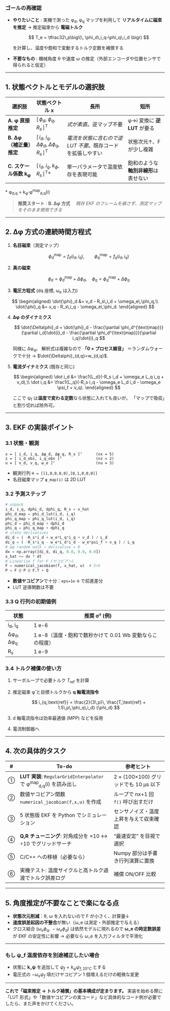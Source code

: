 ### ゴールの再確認

* **やりたいこと** : 実機で測った φ<sub>d</sub>, φ<sub>q</sub> マップを利用して **リアルタイムに磁束を推定** →
  推定磁束から **電磁トルク**

  $$
    T_e = \tfrac32\,p\bigl(\, \phi_d\,i_q-\phi_q\,i_d \bigr)
  $$

  を計算し、温度や飽和で変動するトルク定数を補償する
* **不要なもの** : 機械角度 θ や速度 ω の推定（外部エンコーダや位置センサで得られると仮定）

---

## 1. 状態ベクトルとモデルの選択肢

| 選択肢                         | 状態ベクトル **x**                                                        | 長所                                | 短所                    |
| --------------------------- | ------------------------------------------------------------------- | --------------------------------- | --------------------- |
| **A. φ 直接推定**               | $[\,\phi_d,\;\phi_q,\;R_s\,]^{\!\mathsf T}$                         | *式が素直*。逆マップ不要                     | φ→i 変換に **逆 LUT** が要る |
| **B. Δφ（補正量）推定**            | $[\,i_d,\;i_q,\;\Delta\phi_d,\;\Delta\phi_q,\;R_s\,]^{\!\mathsf T}$ | *電流を状態に含むので逆 LUT 不要*。既存コードを拡張しやすい | 状態次元↑、F が少し複雑         |
| **C. スケール係数 k<sub>φ</sub>** | $[\,i_d,\;i_q,\;k_\phi,\;R_s\,]^{\!\mathsf T}$\*                    | 単一パラメータで温度依存を表現可能                 | 飽和のような**軸別非線形**は表せない  |

\* φ<sub>d,q</sub> = k<sub>φ</sub>·φ<sup>map</sup><sub>d,q</sub>(i)

> **推奨スタート** : **B. Δφ 方式**
> 　*既存 EKF のフレームを崩さず、測定マップをそのまま使用できる*

---

## 2. Δφ 方式の連続時間方程式

1. **名目磁束**（測定マップ）

   $$
     \phi_d^{\text{map}} = f_d(i_d,i_q),\qquad
     \phi_q^{\text{map}} = f_q(i_d,i_q)
   $$

2. **真の磁束**

   $$
     \phi_d = \phi_d^{\text{map}} + \Delta\phi_d,\quad
     \phi_q = \phi_q^{\text{map}} + \Delta\phi_q
   $$

3. **電圧方程式** (dq 座標, ω<sub>e</sub> は入力)

$$
\begin{aligned}
\dot{\phi}_d &= v_d - R_s\,i_d + \omega_e\,\phi_q,\\
\dot{\phi}_q &= v_q - R_s\,i_q - \omega_e\,\phi_d.
\end{aligned}
$$

4. **Δφ のダイナミクス**

   $$
     \dot{\Delta\phi}_d = \dot{\phi}_d - 
       \frac{\partial \phi_d^{\text{map}}}{\partial i_d}\dot{i}_d -
       \frac{\partial \phi_d^{\text{map}}}{\partial i_q}\dot{i}_q
   $$

   同様に Δφ<sub>q</sub>。
   解析式は複雑なので **「0 + プロセス雑音」** ＝ランダムウォークで十分
   → $\dot{\Delta\phi}_{d,q}=w_{d,q}$.

5. **電流ダイナミクス** (既存と同じ)

   $$
   \begin{aligned}
   \dot i_d &= \frac1{L_d}(-R_s i_d + \omega_e L_q i_q + v_d),\\
   \dot i_q &= \frac1{L_q}(-R_s i_q - \omega_e L_d i_d - \omega_e \psi_f + v_q).
   \end{aligned}
   $$

   ここで ψ<sub>f</sub> は**温度で変わる定数**なら状態に入れても良いが，
   「マップで吸収」と割り切れば除外可。

---

## 3. EKF の実装ポイント

### 3.1 状態・観測

```text
x = [ i_d, i_q, Δφ_d, Δφ_q, R_s ]ᵀ      (nx = 5)
z = [ i_d_obs, i_q_obs ]ᵀ               (nz = 2)
u = [ v_d, v_q, ω_e ]ᵀ                  (nu = 3)
```

* 観測行列 `H = [[1,0,0,0,0],[0,1,0,0,0]]`
* 名目磁束マップ `φ_map(i)` は 2D LUT

### 3.2 予測ステップ

```python
# unpack
i_d, i_q, dphi_d, dphi_q, R_s = x_hat
phi_d_map = phi_d_lut(i_d, i_q)
phi_q_map = phi_q_lut(i_d, i_q)
phi_d = phi_d_map + dphi_d
phi_q = phi_q_map + dphi_q
# state derivatives
di_d = ( -R_s*i_d + w_e*L_q*i_q + v_d ) / L_d
di_q = ( -R_s*i_q - w_e*L_d*i_d - w_e*psi_f + v_q ) / L_q
# Δφ random walk → derivative = 0
dx = np.array([di_d, di_q, 0.0, 0.0, 0.0])
x_hat += dx * dt
# Linearise f for F (ヤコビアン)
F = numerical_jacobian(f, x_hat, u)  # 5×5
P = F @ P @ F.T + Q
```

* **数値ヤコビアン**で十分：`eps=1e-6` で前進差分
* LUT 逆導関数は不要

### 3.3 Q 行列の初期値例

| 状態                             | 推奨 σ² (例)                           |
| ------------------------------ | ----------------------------------- |
| i<sub>d</sub>, i<sub>q</sub>   | 1 e-6                               |
| Δφ<sub>d</sub>, Δφ<sub>q</sub> | 1 e-8（温度・飽和で数秒かけて 0.01 Wb 変動ならこの程度） |
| R<sub>s</sub>                  | 1 e-9                               |

### 3.4 トルク補償の使い方

1. サーボループで必要トルク $T_\text{ref}$ を計算
2. 推定磁束 φ̂ と目標トルクから **q 軸電流指令**

   $$
     i_{q,\text{ref}} = \frac{2}{3\,p}\,
        \frac{T_\text{ref} + 1.5\,p\,\phi_q\,i_d}
             {\phi_d}
   $$
3. d 軸電流指令は効率最適値 (MPP) などを採用
4. 電流制御器へ

---

## 4. 次の具体的タスク

| # | To-do                                                                          | 参考ヒント                         |
| - | ------------------------------------------------------------------------------ | ----------------------------- |
| ① | **LUT 実装**: `RegularGridInterpolator` で φ<sup>map</sup><sub>d,q</sub>(i) を読み出し | 2 × (100×100) グリッドでも 10 µs 以下 |
| ② | 数値ヤコビアン関数 `numerical_jacobian(f,x,u)` を作成                                      | ループで nx+1 回 `f()` 呼び出すだけ      |
| ③ | 5 状態版 EKF を Python でシミュレーション                                                   | センサノイズ・温度上昇を与えて収束確認           |
| ④ | **Q,R チューニング**: 対角成分を ×10 ↔ ÷10 でグリッドサーチ                                       | “最速安定” を目視で選択                 |
| ⑤ | C/C++ への移植（必要なら）                                                               | Numpy 部分は手書き行列演算に置換           |
| ⑥ | 実機テスト: 温度サイクルと高トルク過渡でトルク誤差ログ                                                   | 補償 ON/OFF 比較                  |

---

## 5. 角度推定が不要なことで楽になる点

* **状態次元削減**：θ, ω を入れないので F が小さく、計算量↓
* **速度誤差起因の不整合**が無い（ω\_e は測定・外部推定で与える）
* クロス結合 $(\omega_e \phi_q,\ -\omega_e \phi_d)$ は依然モデルに現れるので
  **ω\_e の時定数誤差**が EKF の安定性に影響 → 必要なら ω\_e を入力フィルタで平滑化

---

### もし **ψ\_f** 温度依存を別途補正したい場合

* 状態に **k\_ψ** を追加して $\psi_f = k_\psi \psi_{f,25°C}$ とする
* 電圧式の $-\omega_e \psi_f$ 項だけヤコビアン 1 個増えるだけの軽微な変更

---

**これで「磁束推定 → トルク補償」の基本構成が定まります。**
実装を始める際に「LUT 形式」や「数値ヤコビアンの実コード」など具体的なコード例が必要でしたら、また声をかけてください。
